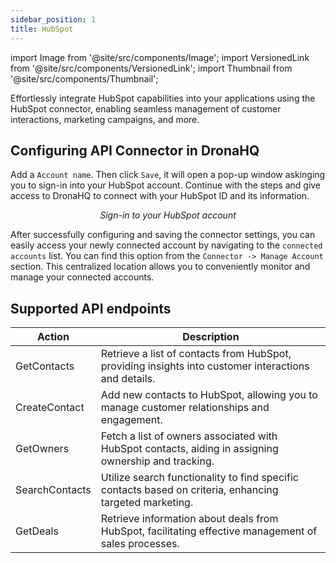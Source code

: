 ```yaml
---
sidebar_position: 1
title: HubSpot
---
```

import Image from '@site/src/components/Image';
import VersionedLink from '@site/src/components/VersionedLink';
import Thumbnail from '@site/src/components/Thumbnail';

Effortlessly integrate HubSpot capabilities into your applications using the HubSpot connector, enabling seamless management of customer interactions, marketing campaigns, and more.

## Configuring API Connector in DronaHQ

Add a `Account name`. Then click `Save`, it will open a pop-up window askinging you to sign-in into your HubSpot account. Continue with the steps and give access to DronaHQ to connect with your HubSpot ID and its information.


<figure>
  <Thumbnail src="/img/reference/connectors/hubspot/signin.png" alt="Sign-in to your HubSpot account" />
  <figcaption align = "center"><i>Sign-in to your HubSpot account</i></figcaption>
</figure>


After successfully configuring and saving the connector settings, you can easily access your newly connected account by navigating to the `connected accounts` list. You can find this option from the `Connector -> Manage Account` section. This centralized location allows you to conveniently monitor and manage your connected accounts.


## Supported API endpoints

| Action          | Description                                                                                              |
|-----------------|----------------------------------------------------------------------------------------------------------|
| GetContacts     | Retrieve a list of contacts from HubSpot, providing insights into customer interactions and details.    |
| CreateContact   | Add new contacts to HubSpot, allowing you to manage customer relationships and engagement.            |
| GetOwners       | Fetch a list of owners associated with HubSpot contacts, aiding in assigning ownership and tracking.  |
| SearchContacts  | Utilize search functionality to find specific contacts based on criteria, enhancing targeted marketing.|
| GetDeals        | Retrieve information about deals from HubSpot, facilitating effective management of sales processes.  |